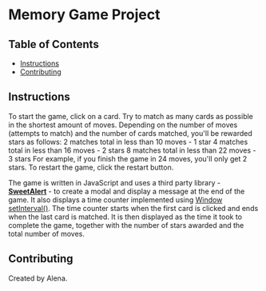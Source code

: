 # Memory Game Project

## Table of Contents

* [Instructions](#instructions)
* [Contributing](#contributing)

## Instructions

To start the game, click on a card. Try to match as many cards as possible in the shortest amount of moves.
Depending on the number of moves (attempts to match) and the number of cards matched, you'll be rewarded stars as follows:
2 matches total in less than 10 moves - 1 star
4 matches total in less than 16 moves - 2 stars
8 matches total in less than 22 moves - 3 stars
For example, if you finish the game in 24 moves, you'll only get 2 stars.
To restart the game, click the restart button.

The game is written in JavaScript and uses a third party library - **[SweetAlert](https://sweetalert.js.org/)** - to create a modal and display a message at the end of the game.
It also displays a time counter implemented using [Window setInterval()](https://www.w3schools.com/jsref/met_win_setinterval.asp).
The time counter starts when the first card is clicked and ends when the last card is matched. It is then displayed as the time it took to complete the game, together with the number of stars awarded and the total number of moves.

## Contributing
Created by Alena.

